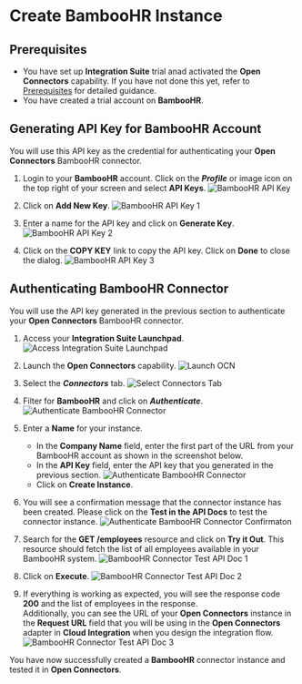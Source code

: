 # Create BambooHR Instance

## Prerequisites 

- You have set up **Integration Suite** trial anad activated the **Open Connectors** capability. If you have not done this yet, refer to [Prerequisites](/exercises/Prerequisites/Prerequisites_for_DEV165.md) for detailed guidance.
- You have created a trial account on **BambooHR**. 

## Generating API Key for BambooHR Account
You will use this API key as the credential for authenticating your **Open Connectors** BambooHR connector.

1. Login to your **BambooHR** account. Click on the ***Profile*** or image icon on the top right of your screen and select **API Keys**. 
![BambooHR API Key](/exercises/Images/OCN/bamboohr-apikey.png)

2. Click on **Add New Key**. 
![BambooHR API Key 1](/exercises/Images/OCN/bamboohr-add-apikey-1.png)

3. Enter a name for the API key and click on **Generate Key**.
![BambooHR API Key 2](/exercises/Images/OCN/bamboohr-add-apikey-2.png)

4. Click on the **COPY KEY** link to copy the API key. Click on **Done** to close the dialog. 
![BambooHR API Key 3](/exercises/Images/OCN/bamboohr-add-apikey-3.png)

## Authenticating BambooHR Connector
You will use the API key generated in the previous section to authenticate your **Open Connectors** BambooHR connector. 

1. Access your **Integration Suite Launchpad**.
![Access Integration Suite Launchpad](/exercises/Images/Launchpad/cockpit-access-launchpad.png)

2. Launch the **Open Connectors** capability.
![Launch OCN](/exercises/Images/Launchpad/launchpad-select-ocn.png)

3. Select the ***Connectors*** tab.
![Select Connectors Tab](/exercises/Images/OCN/ocn-select-connectors.png)

4. Filter for **BambooHR** and click on ***Authenticate***.
![Authenticate BambooHR Connector](/exercises/Images/OCN/ocn-authenticate-bamboohr.png)

5. Enter a **Name** for your instance. 
    - In the **Company Name** field, enter the first part of the URL from your BambooHR account as shown in the screenshot below. 
    - In the **API Key** field, enter the API key that you generated in the previous section. 
![Authenticate BambooHR Connector](/exercises/Images/OCN/ocn-bamboohr-config-connection.png)
    - Click on **Create Instance**. 

7. You will see a confirmation message that the connector instance has been created. Please click on the **Test in the API Docs** to test the connector instance.
![Authenticate BambooHR Connector Confirmaton](/exercises/Images/OCN/ocn-authenticate-bamboohr-confirmation.png)

8. Search for the **GET /employees** resource and click on **Try it Out**. This resource should fetch the list of all employees available in your BambooHR system. 
![BambooHR Connector Test API Doc 1](/exercises/Images/OCN/ocn-bamboohr-testapidoc-1.png)

9.  Click on **Execute**. 
![BambooHR Connector Test API Doc 2](/exercises/Images/OCN/ocn-bamboohr-testapidoc-2.png)

10. If everything is working as expected, you will see the response code **200** and the list of employees in the response. 
    <br>Additionally, you can see the URL of your **Open Connectors** instance in the **Request URL** field that you will be using in the **Open Connectors** adapter in **Cloud Integration** when you design the integration flow. 
![BambooHR Connector Test API Doc 3](/exercises/Images/OCN/ocn-bamboohr-testapidoc-3.png)

You have now successfully created a **BambooHR** connector instance and tested it in **Open Connectors**. 



  
